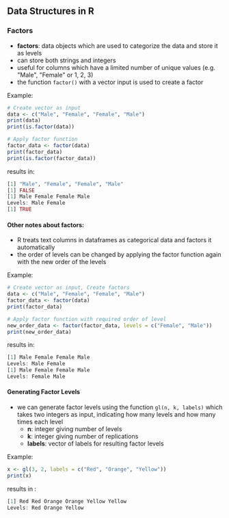 ## Data Structures in R
### Factors
- **factors**: data objects which are used to categorize the data and store it as levels
- can store both strings and integers
- useful for columns which have a limited number of unique values (e.g. "Male", "Female" or 1, 2, 3)
- the function ```factor()``` with a vector input is used to create a factor 

Example:
```r
# Create vector as input
data <- c("Male", "Female", "Female", "Male")
print(data)
print(is.factor(data))

# Apply factor function
factor_data <- factor(data)
print(factor_data)
print(is.factor(factor_data))
```

results in:
```r
[1] "Male", "Female", "Female", "Male"
[1] FALSE
[1] Male Female Female Male
Levels: Male Female
[1] TRUE
```

#### Other notes about factors:
- R treats text columns in dataframes as categorical data and factors it automatically
- the order of levels can be changed by applying the factor function again with the new order of the levels

Example:
```r
# Create vector as input, Create factors
data <- c("Male", "Female", "Female", "Male")
factor_data <- factor(data)
print(factor_data)

# Apply factor function with required order of level
new_order_data <- factor(factor_data, levels = c("Female", "Male"))
print(new_order_data)
```

results in:
```r
[1] Male Female Female Male
Levels: Male Female
[1] Male Female Female Male
Levels: Female Male
```
#### Generating Factor Levels
- we can generate factor levels using the function ```gl(n, k, labels)``` which takes two integers as input, indicating how many levels and how many times each level
  - **n**: integer giving number of levels
  - **k**: integer giving number of replications
  - **labels**: vector of labels for resulting factor levels
  
Example:
```r
x <- gl(3, 2, labels = c("Red", "Orange", "Yellow"))
print(x)
```

results in :
```r
[1] Red Red Orange Orange Yellow Yellow
Levels: Red Orange Yellow
```
